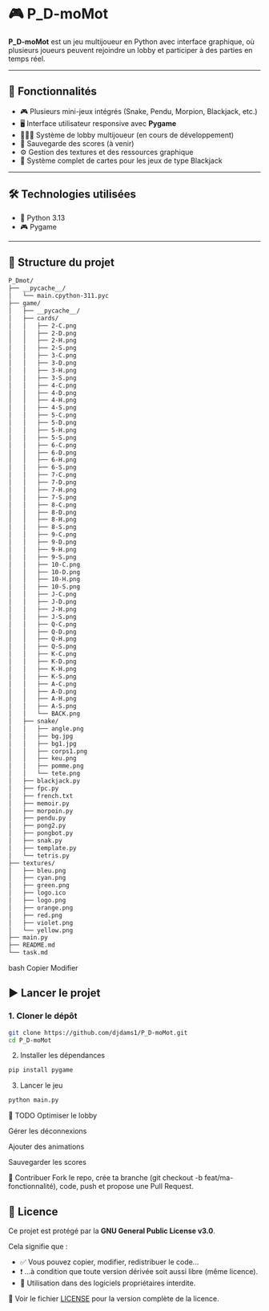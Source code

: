# 🎮 P_D-moMot

**P_D-moMot** est un jeu multijoueur en Python avec interface graphique, où plusieurs joueurs peuvent rejoindre un lobby et participer à des parties en temps réel.

---

## 🚀 Fonctionnalités

- 🎮 Plusieurs mini-jeux intégrés (Snake, Pendu, Morpion, Blackjack, etc.)
- 🖥️ Interface utilisateur responsive avec **Pygame**
- 🧑‍🤝‍🧑 Système de lobby multijoueur (en cours de développement)
- 💾 Sauvegarde des scores (à venir)
- ⚙️ Gestion des textures et des ressources graphique
- 🎴 Système complet de cartes pour les jeux de type Blackjack

---

## 🛠️ Technologies utilisées

- 🐍 Python 3.13
- 🎮 Pygame

---

## 📁 Structure du projet


```bash
P_Dmot/
├── __pycache__/
│   └── main.cpython-311.pyc
├── game/
│   ├── __pycache__/
│   ├── cards/
│   │   ├── 2-C.png
│   │   ├── 2-D.png
│   │   ├── 2-H.png
│   │   ├── 2-S.png
│   │   ├── 3-C.png
│   │   ├── 3-D.png
│   │   ├── 3-H.png
│   │   ├── 3-S.png
│   │   ├── 4-C.png
│   │   ├── 4-D.png
│   │   ├── 4-H.png
│   │   ├── 4-S.png
│   │   ├── 5-C.png
│   │   ├── 5-D.png
│   │   ├── 5-H.png
│   │   ├── 5-S.png
│   │   ├── 6-C.png
│   │   ├── 6-D.png
│   │   ├── 6-H.png
│   │   ├── 6-S.png
│   │   ├── 7-C.png
│   │   ├── 7-D.png
│   │   ├── 7-H.png
│   │   ├── 7-S.png
│   │   ├── 8-C.png
│   │   ├── 8-D.png
│   │   ├── 8-H.png
│   │   ├── 8-S.png
│   │   ├── 9-C.png
│   │   ├── 9-D.png
│   │   ├── 9-H.png
│   │   ├── 9-S.png
│   │   ├── 10-C.png
│   │   ├── 10-D.png
│   │   ├── 10-H.png
│   │   ├── 10-S.png
│   │   ├── J-C.png
│   │   ├── J-D.png
│   │   ├── J-H.png
│   │   ├── J-S.png
│   │   ├── Q-C.png
│   │   ├── Q-D.png
│   │   ├── Q-H.png
│   │   ├── Q-S.png
│   │   ├── K-C.png
│   │   ├── K-D.png
│   │   ├── K-H.png
│   │   ├── K-S.png
│   │   ├── A-C.png
│   │   ├── A-D.png
│   │   ├── A-H.png
│   │   ├── A-S.png
│   │   └── BACK.png
│   ├── snake/
│   │   ├── angle.png
│   │   ├── bg.jpg
│   │   ├── bg1.jpg
│   │   ├── corps1.png
│   │   ├── keu.png
│   │   ├── pomme.png
│   │   └── tete.png
│   ├── blackjack.py
│   ├── fpc.py
│   ├── french.txt
│   ├── memoir.py
│   ├── morpoin.py
│   ├── pendu.py
│   ├── pong2.py
│   ├── pongbot.py
│   ├── snak.py
│   ├── template.py
│   └── tetris.py
├── textures/
│   ├── bleu.png
│   ├── cyan.png
│   ├── green.png
│   ├── logo.ico
│   ├── logo.png
│   ├── orange.png
│   ├── red.png
│   ├── violet.png
│   └── yellow.png
├── main.py
├── README.md
└── task.md
```

bash
Copier
Modifier

## ▶️ Lancer le projet

### 1. Cloner le dépôt

```bash
git clone https://github.com/djdams1/P_D-moMot.git
cd P_D-moMot
```
2. Installer les dépendances
```bash
pip install pygame
```
3. Lancer le jeu
```bash
python main.py
```
🧠 TODO
Optimiser le lobby

Gérer les déconnexions

Ajouter des animations

Sauvegarder les scores

🤝 Contribuer
Fork le repo, crée ta branche (git checkout -b feat/ma-fonctionnalité), code, push et propose une Pull Request.

## 📄 Licence

Ce projet est protégé par la **GNU General Public License v3.0**.

Cela signifie que :
- ✅ Vous pouvez copier, modifier, redistribuer le code...
- ❗️ ...à condition que toute version dérivée soit aussi libre (même licence).
- 🚫 Utilisation dans des logiciels propriétaires interdite.

🧾 Voir le fichier [LICENSE](./LICENSE) pour la version complète de la licence.

